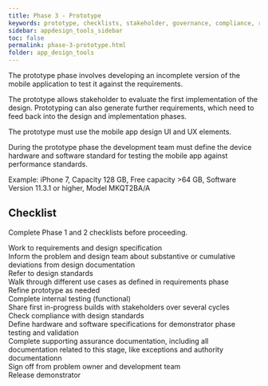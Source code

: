 ```yaml
---
title: Phase 3 - Prototype
keywords: prototype, checklists, stakeholder, governance, compliance, requirements, testing, 
sidebar: appdesign_tools_sidebar
toc: false
permalink: phase-3-prototype.html
folder: app_design_tools 
---
```


The prototype phase involves developing an incomplete version of the mobile application to test it against the requirements. 

The prototype allows stakeholder to evaluate the first implementation of the design. Prototyping can also generate further requirements, which need to feed back into the design and implementation phases.

The prototype must use the mobile app design UI and UX elements.

During the prototype phase the development team must define the device hardware and software standard for testing the mobile app against performance standards.

Example: iPhone 7, Capacity 128 GB, Free capacity >64 GB, Software Version 11.3.1 or higher, Model MKQT2BA/A

## Checklist
Complete Phase 1 and 2 checklists before proceeding.
<p>
		<i class="far fa-square"></i> Work to requirements and design specification<br>
		<i class="far fa-square"></i> Inform the problem and design team about substantive or cumulative deviations from design documentation<br>
		<i class="far fa-square"></i> Refer to design standards<br>
		<i class="far fa-square"></i> Walk through different use cases as defined in requirements phase<br>
		<i class="far fa-square"></i> Refine prototype as needed<br>
		<i class="far fa-square"></i> Complete internal testing (functional)<br>
		<i class="far fa-square"></i> Share first in-progress builds with stakeholders over several cycles<br>
		<i class="far fa-square"></i> Check compliance with design standards<br>
		<i class="far fa-square"></i> Define hardware and software specifications for demonstrator phase testing and validation<br>
		<i class="far fa-square"></i> Complete supporting assurance documentation, including all documentation related to this stage, like exceptions and authority documentationn<br>
		<i class="far fa-square"></i> Sign off from problem owner and development team<br>
		<i class="far fa-square"></i> Release demonstrator
	</p>